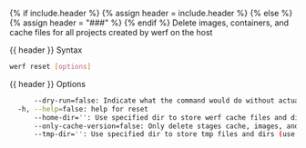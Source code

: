 {% if include.header %}
{% assign header = include.header %}
{% else %}
{% assign header = "###" %}
{% endif %}
Delete images, containers, and cache files for all projects created by werf on the host

{{ header }} Syntax

```bash
werf reset [options]
```

{{ header }} Options

```bash
      --dry-run=false: Indicate what the command would do without actually doing that
  -h, --help=false: help for reset
      --home-dir='': Use specified dir to store werf cache files and dirs (use ~/.werf by default)
      --only-cache-version=false: Only delete stages cache, images, and containers created by another werf version
      --tmp-dir='': Use specified dir to store tmp files and dirs (use system tmp dir by default)
```

